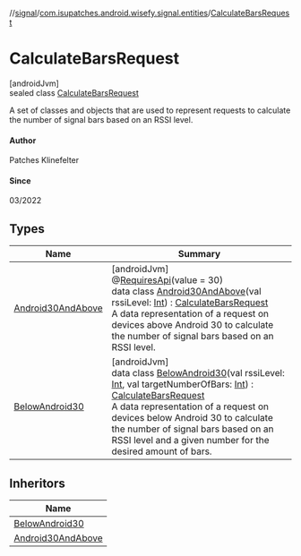 //[signal](../../../index.md)/[com.isupatches.android.wisefy.signal.entities](../index.md)/[CalculateBarsRequest](index.md)

# CalculateBarsRequest

[androidJvm]\
sealed class [CalculateBarsRequest](index.md)

A set of classes and objects that are used to represent requests to calculate the number of signal bars based on an RSSI level.

#### Author

Patches Klinefelter

#### Since

03/2022

## Types

| Name | Summary |
|---|---|
| [Android30AndAbove](-android30-and-above/index.md) | [androidJvm]<br>@[RequiresApi](https://developer.android.com/reference/kotlin/androidx/annotation/RequiresApi.html)(value = 30)<br>data class [Android30AndAbove](-android30-and-above/index.md)(val rssiLevel: [Int](https://kotlinlang.org/api/latest/jvm/stdlib/kotlin/-int/index.html)) : [CalculateBarsRequest](index.md)<br>A data representation of a request on devices above Android 30 to calculate the number of signal bars based on an RSSI level. |
| [BelowAndroid30](-below-android30/index.md) | [androidJvm]<br>data class [BelowAndroid30](-below-android30/index.md)(val rssiLevel: [Int](https://kotlinlang.org/api/latest/jvm/stdlib/kotlin/-int/index.html), val targetNumberOfBars: [Int](https://kotlinlang.org/api/latest/jvm/stdlib/kotlin/-int/index.html)) : [CalculateBarsRequest](index.md)<br>A data representation of a request on devices below Android 30 to calculate the number of signal bars based on an RSSI level and a given number for the desired amount of bars. |

## Inheritors

| Name |
|---|
| [BelowAndroid30](-below-android30/index.md) |
| [Android30AndAbove](-android30-and-above/index.md) |
